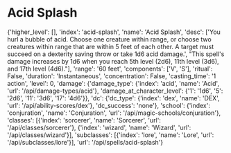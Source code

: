 # Acid Splash

{'higher_level': [], 'index': 'acid-splash', 'name': 'Acid Splash', 'desc': ['You hurl a bubble of acid. Choose one creature within range, or choose two creatures within range that are within 5 feet of each other. A target must succeed on a dexterity saving throw or take 1d6 acid damage.', "This spell's damage increases by 1d6 when you reach 5th level (2d6), 11th level (3d6), and 17th level (4d6)."], 'range': '60 feet', 'components': ['V', 'S'], 'ritual': False, 'duration': 'Instantaneous', 'concentration': False, 'casting_time': '1 action', 'level': 0, 'damage': {'damage_type': {'index': 'acid', 'name': 'Acid', 'url': '/api/damage-types/acid'}, 'damage_at_character_level': {'1': '1d6', '5': '2d6', '11': '3d6', '17': '4d6'}}, 'dc': {'dc_type': {'index': 'dex', 'name': 'DEX', 'url': '/api/ability-scores/dex'}, 'dc_success': 'none'}, 'school': {'index': 'conjuration', 'name': 'Conjuration', 'url': '/api/magic-schools/conjuration'}, 'classes': [{'index': 'sorcerer', 'name': 'Sorcerer', 'url': '/api/classes/sorcerer'}, {'index': 'wizard', 'name': 'Wizard', 'url': '/api/classes/wizard'}], 'subclasses': [{'index': 'lore', 'name': 'Lore', 'url': '/api/subclasses/lore'}], 'url': '/api/spells/acid-splash'}